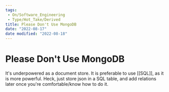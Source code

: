 ```yaml
---
tags:
 - On/Software_Engineering
 - Type/Hot_Take/Derived
title: Please Don't Use MongoDB
date: "2022-08-17"
date modified: "2022-08-18"
---
```


# Please Don't Use MongoDB
It's underpowered as a document store. It is preferable to use [[SQL]], as it is more powerful. Heck, just store json in a SQL table, and add relations later once you're comfortable/know how to do it.
